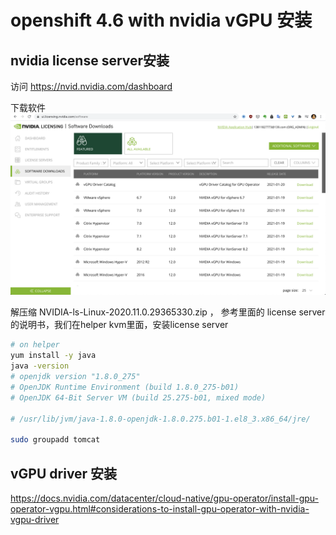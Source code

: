 # openshift 4.6 with nvidia vGPU 安装

## nvidia license server安装

访问 https://nvid.nvidia.com/dashboard

下载软件
![](imgs/2021-02-05-16-49-27.png)

解压缩 NVIDIA-ls-Linux-2020.11.0.29365330.zip ， 参考里面的 license server的说明书，我们在helper kvm里面，安装license server

```bash
# on helper
yum install -y java
java -version
# openjdk version "1.8.0_275"
# OpenJDK Runtime Environment (build 1.8.0_275-b01)
# OpenJDK 64-Bit Server VM (build 25.275-b01, mixed mode)

# /usr/lib/jvm/java-1.8.0-openjdk-1.8.0.275.b01-1.el8_3.x86_64/jre/

sudo groupadd tomcat


```

## vGPU driver 安装

https://docs.nvidia.com/datacenter/cloud-native/gpu-operator/install-gpu-operator-vgpu.html#considerations-to-install-gpu-operator-with-nvidia-vgpu-driver

```bash


```